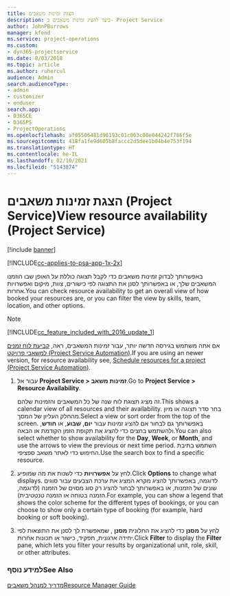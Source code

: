 ```yaml
---
title: ‏‫הצגת זמינות משאבים
description: כיצד להציג זמינות משאבים ב- Project Service
author: JohnPBurrows
manager: kfend
ms.service: project-operations
ms.custom:
- dyn365-projectservice
ms.date: 8/03/2018
ms.topic: article
ms.author: ruhercul
audience: Admin
search.audienceType:
- admin
- customizer
- enduser
search.app:
- D365CE
- D365PS
- ProjectOperations
ms.openlocfilehash: af05506481d96193c01c063c00e044242f786f5e
ms.sourcegitcommit: 418fa1fe9d605b8faccc2d5dee1b04b4e753f194
ms.translationtype: HT
ms.contentlocale: he-IL
ms.lasthandoff: 02/10/2021
ms.locfileid: "5143874"
---
```

# <a name="view-resource-availability-project-service"></a><span data-ttu-id="505d0-103">הצגת זמינות משאבים (Project Service)</span><span class="sxs-lookup"><span data-stu-id="505d0-103">View resource availability (Project Service)</span></span>

[!include [banner](../includes/psa-now-project-operations.md)]

[!INCLUDE[cc-applies-to-psa-app-1x-2x](../includes/cc-applies-to-psa-app-1x-2x.md)]

<span data-ttu-id="505d0-104">באפשרותך לבדוק זמינות משאבים כדי לקבל תצוגה כוללת על האופן שבו הוזמנו המשאבים שלך, או באפשרותך לסנן את התצוגה לפי כישורים, צוות, מיקום ואפשרויות אחרות.</span><span class="sxs-lookup"><span data-stu-id="505d0-104">You can check resource availability to get an overall view of how booked your resources are, or you can filter the view by skills, team, location, and other options.</span></span>  
  
> [!NOTE]
> [!INCLUDE[cc_feature_included_with_2016_update_1](../includes/cc-feature-included-with-2016-update-1.md)]  
> 
>  <span data-ttu-id="505d0-105">אם אתה משתמש בגירסה חדשה יותר, עבור זמינות המשאבים, ראה, [קביעת לוח זמנים למשאבי פרויקט (Project Service Automation)](../psa/schedule-resources-project.md).</span><span class="sxs-lookup"><span data-stu-id="505d0-105">If you are using an newer version, for resource availability see, [Schedule resources for a project (Project Service Automation)](../psa/schedule-resources-project.md).</span></span>  

1. <span data-ttu-id="505d0-106">עבור אל **Project Service > זמינות משאב**.</span><span class="sxs-lookup"><span data-stu-id="505d0-106">Go to **Project Service > Resource Availability**.</span></span>  

    <span data-ttu-id="505d0-107">זה מציג תצוגת לוח שנה של כל המשאבים והזמינות שלהם.</span><span class="sxs-lookup"><span data-stu-id="505d0-107">This shows a calendar view of all resources and their availability.</span></span> <span data-ttu-id="505d0-108">בחר סדר תצוגה או מיון מהחלק העליון של המסך.</span><span class="sxs-lookup"><span data-stu-id="505d0-108">Select a view or sort order from the top of the screen.</span></span> <span data-ttu-id="505d0-109">באפשרותך גם לבחור אם להציג זמינות עבור **יום**, **שבוע**, או **חודש**, ולהשתמש בחצים כדי להציג את תקופת הזמן הקודמת או הבאה.</span><span class="sxs-lookup"><span data-stu-id="505d0-109">You can also select whether to show availability for the **Day**, **Week**, or **Month**, and use the arrows to view the previous or next time period.</span></span> <span data-ttu-id="505d0-110">השתמש בתיבת החיפוש כדי לאתר משאב ספציפי.</span><span class="sxs-lookup"><span data-stu-id="505d0-110">Use the search box to find a specific resource.</span></span>  

2. <span data-ttu-id="505d0-111">לחץ על **אפשרויות** כדי לשנות את מה שמופיע.</span><span class="sxs-lookup"><span data-stu-id="505d0-111">Click **Options** to change what displays.</span></span> <span data-ttu-id="505d0-112">לדוגמה, באפשרותך להציג מקרא המציג את ערכת הצבעים עבור סוגים שונים של הזמנות, או באפשרותך לבחור להציג רק סוג מסוים של הזמנה (לדוגמה, הזמנה בטוחה או הזמנה טנטטיבית‬‬).</span><span class="sxs-lookup"><span data-stu-id="505d0-112">For example, you can show a legend that shows the color scheme for the different types of bookings, or you can choose to show only a certain type of booking (for example, hard booking or soft booking).</span></span>  

3. <span data-ttu-id="505d0-113">לחץ על **מסנן** כדי להציג את החלונית **מסנן** , שמאפשרת לך לסנן את התוצאות לפי יחידה ארגונית, תפקיד, כישור או תכונות אחרות.</span><span class="sxs-lookup"><span data-stu-id="505d0-113">Click **Filter** to display the **Filter** pane, which lets you filter your results by organizational unit, role, skill, or other attributes.</span></span>  

### <a name="see-also"></a><span data-ttu-id="505d0-114">למידע נוסף</span><span class="sxs-lookup"><span data-stu-id="505d0-114">See Also</span></span>  
 [<span data-ttu-id="505d0-115">מדריך למנהל משאבים</span><span class="sxs-lookup"><span data-stu-id="505d0-115">Resource Manager Guide</span></span>](../psa/resource-manager-guide.md)
